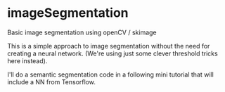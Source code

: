 # imageSegmentation
Basic image segmentation using openCV / skimage 


This is a simple approach to image segmentation without the need for creating a neural network. (We're using just some clever threshold tricks here instead). 

I'll do a semantic segmentation code in a following mini tutorial that will include a NN from Tensorflow. 


